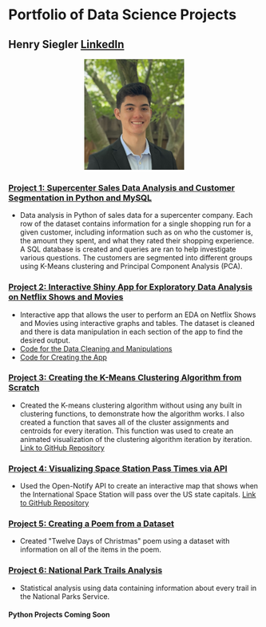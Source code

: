 # Portfolio of Data Science Projects

## Henry Siegler [LinkedIn](https://www.linkedin.com/in/henry-siegler-51439b223/)
<p align="center">
<img src="https://github.com/hasiegler/Portfolio/blob/main/Images/IMG_1644.jpg?raw=true" width=200>
 </p>

### [Project 1: Supercenter Sales Data Analysis and Customer Segmentation in Python and MySQL](https://github.com/hasiegler/Supercenter_Sales/blob/main/supermarket_sales_analysis.ipynb)
* Data analysis in Python of sales data for a supercenter company. Each row of the dataset contains information for a single shopping run for a given customer, including information such as on who the customer is, the amount they spent, and what they rated their shopping experience. A SQL database is created and queries are ran to help investigate various questions. The customers are segmented into different groups using K-Means clustering and Principal Component Analysis (PCA).

### [Project 2: Interactive Shiny App for Exploratory Data Analysis on Netflix Shows and Movies](https://hasiegler.shinyapps.io/netflix_analysis/)
* Interactive app that allows the user to perform an EDA on Netflix Shows and Movies using interactive graphs and tables. The dataset is cleaned and there is data manipulation in each section of the app to find the desired output. 
* [Code for the Data Cleaning and Manipulations](https://github.com/hasiegler/Netflix_Analysis/blob/master/data_manipulation.md)
* [Code for Creating the App](https://github.com/hasiegler/Netflix_Analysis/blob/master/app.R)
 
### [Project 3: Creating the K-Means Clustering Algorithm from Scratch](https://rpubs.com/hasiegler/926806)
* Created the K-means clustering algorithm without using any built in clustering functions, to demonstrate how the algorithm works. I also created a function that saves all of the cluster assignments and centroids for every iteration. This function was used to create an animated visualization of the clustering algorithm iteration by iteration. [Link to GitHub Repository](https://github.com/hasiegler/K_Means_Clustering)

### [Project 4: Visualizing Space Station Pass Times via API](https://rpubs.com/hasiegler/898179)
* Used the Open-Notify API to create an interactive map that shows when the International Space Station will pass over the US state capitals. [Link to GitHub Repository](https://github.com/hasiegler/Space-Station-API)

### [Project 5: Creating a Poem from a Dataset](https://github.com/hasiegler/Twelve_Days_Xmas/blob/main/twelve_days_poem.md)
* Created "Twelve Days of Christmas" poem using a dataset with information on all of the items in the poem.

### [Project 6: National Park Trails Analysis](https://github.com/hasiegler/National_Park_Trails/blob/main/National_Park_Trails.md)
* Statistical analysis using data containing information about every trail in the National Parks Service.

#### Python Projects Coming Soon
